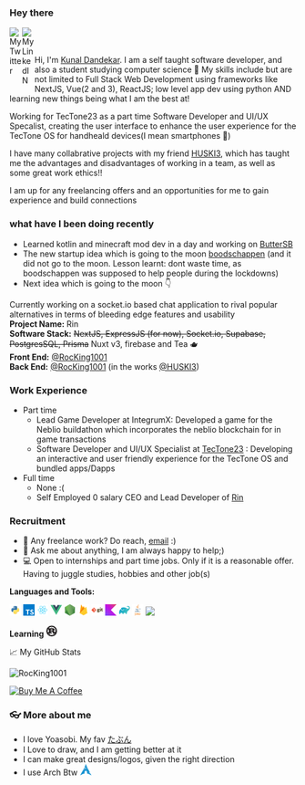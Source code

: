 ### Hey there
<!-- <a href="https://discord.gg/XTW52Kt">
  <img align="left" alt="Abhishek's Discord" width="22px" src="https://raw.githubusercontent.com/peterthehan/peterthehan/master/assets/discord.svg" />
</a> -->
<a href="https://twitter.com/KunalADandekar">
  <img align="left" alt="My Twitter" width="22px" src="https://raw.githubusercontent.com/peterthehan/peterthehan/master/assets/twitter.svg" />
</a>
<a href="https://www.linkedin.com/in/kunal-dandekar-9ba5401a8/">
  <img align="left" alt="My LinkedIN" width="22px" src="https://raw.githubusercontent.com/peterthehan/peterthehan/master/assets/linkedin.svg" />
</a>

<br>
<br>

Hi, I'm [Kunal Dandekar](https://piguy.me/).
I am a self taught software developer, and also a student studying computer science 📖
My skills include but are not limited to Full Stack Web Development using frameworks like NextJS, Vue(2 and 3), ReactJS; low level app dev using python AND learning new things being what I am the best at!

Working for TecTone23 as a part time Software Developer and UI/UX Specalist, creating the user interface to enhance the user experience for the TecTone OS for handheald devices(I mean smartphones 📱)

I have many collabrative projects with my friend [HUSKI3](https://github.com/HUSKI3), which has taught me the advantages and disadvantages of working in a team, as well as some great work ethics!!

I am up for any freelancing offers and an opportunities for me to gain experience and build connections

### what have I been doing recently
- Learned kotlin and minecraft mod dev in a day and working on [ButterSB](https://github.com/RocKing1001/ButterSB)
- The new startup idea which is going to the moon [boodschappen](https://github.com/RocKing1001/boodschappen) (and it did not go to the moon. Lesson learnt: dont waste time, as boodschappen was supposed to help people during the lockdowns)
- Next idea which is going to the moon 👇

Currently working on a socket.io based chat application to rival popular alternatives in terms of bleeding edge features and usability<br>
**Project Name:** Rin<br>
**Software Stack:** ~~NextJS, ExpressJS (for now), Socket.io, Supabase, PostgresSQL, Prisma~~ Nuxt v3, firebase and Tea 🫖<br>
**Front End:** [@RocKing1001](https://github.com/RocKing1001)<br>
**Back End:** [@RocKing1001](https://github.com/RocKing1001) (in the works [@HUSKI3](https://github.com/HUSKI3))<br>

### Work Experience
- Part time
  - Lead Game Developer at IntegrumX: Developed a game for the Neblio buildathon which incorporates the neblio blockchain for in game transactions
  - Software Developer and UI/UX Specialist at [TecTone23](https://tectone23.com/) : Developing an interactive and user friendly experience for the TecTone OS and bundled apps/Dapps
- Full time
  - None :(
  - Self Employed 0 salary CEO and Lead Developer of [Rin](https://github.com/RocKing1001/rin)

  
### Recruitment
- 💼 Any freelance work? Do reach, [email](mailto:kunal.a.dandekar@gmail.com) :)
- 💬 Ask me about anything, I am always happy to help;)
- 💻 Open to internships and part time jobs. Only if it is a reasonable offer. Having to juggle studies, hobbies and other job(s)

**Languages and Tools:**  

<code><img height="20" src="https://raw.githubusercontent.com/github/explore/80688e429a7d4ef2fca1e82350fe8e3517d3494d/topics/python/python.png"></code>
<code><img height="20" src="https://raw.githubusercontent.com/github/explore/80688e429a7d4ef2fca1e82350fe8e3517d3494d/topics/typescript/typescript.png"></code>
<code><img height="20" src="https://raw.githubusercontent.com/github/explore/80688e429a7d4ef2fca1e82350fe8e3517d3494d/topics/react/react.png"></code>
<code><img height="20" src="https://raw.githubusercontent.com/github/explore/80688e429a7d4ef2fca1e82350fe8e3517d3494d/topics/vue/vue.png"></code>
<code><img height="20" src="https://raw.githubusercontent.com/github/explore/80688e429a7d4ef2fca1e82350fe8e3517d3494d/topics/nodejs/nodejs.png"></code>
<code><img height="20" src="https://raw.githubusercontent.com/github/explore/80688e429a7d4ef2fca1e82350fe8e3517d3494d/topics/firebase/firebase.png"></code>
<code><img height="20" src="https://raw.githubusercontent.com/github/explore/80688e429a7d4ef2fca1e82350fe8e3517d3494d/topics/git/git.png"></code>
<code><img height="20" src="https://raw.githubusercontent.com/github/explore/80688e429a7d4ef2fca1e82350fe8e3517d3494d/topics/kotlin/kotlin.png"></code>
<code><img height="20" src="https://raw.githubusercontent.com/github/explore/80688e429a7d4ef2fca1e82350fe8e3517d3494d/topics/gradle/gradle.png"></code>
<code><img height="20" src="https://raw.githubusercontent.com/github/explore/80688e429a7d4ef2fca1e82350fe8e3517d3494d/topics/java/java.png"></code>
<code><img height="20" src="https://raw.githubusercontent.com/yurijserrano/Github-Profile-Readme-Logos/master/databases/postgresql.svg"></code>

**Learning**
<code><img height="20" src="https://raw.githubusercontent.com/github/explore/80688e429a7d4ef2fca1e82350fe8e3517d3494d/topics/rust/rust.png"></code>



📈 My GitHub Stats
<p align="left"> <img src="https://github-readme-stats.vercel.app/api?username=RocKing1001&show_icons=true&theme=tokyonight" alt="RocKing1001" />


<a href="https://www.buymeacoffee.com/thepiguy" target="_blank"><img src="https://cdn.buymeacoffee.com/buttons/v2/default-red.png" alt="Buy Me A Coffee" width="150" ></a>

### 👓 More about me
- I love Yoasobi. My fav [たぶん](https://songwhip.com/yoasobi/%E3%81%9F%E3%81%B6%E3%82%93)
- I Love to draw, and I am getting better at it
- I can make great designs/logos, given the right direction
- I use Arch Btw <img height="20" src="https://raw.githubusercontent.com/JotaRandom/archlinux-artwork/master/icons/archlinux-icon-crystal-32.svg">
